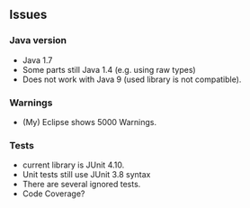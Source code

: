 ## Issues

### Java version

* Java 1.7
* Some parts still Java 1.4 (e.g. using raw types)
* Does not work with Java 9 (used library is not compatible).

### Warnings

* (My) Eclipse shows 5000 Warnings.

### Tests

* current library is JUnit 4.10.
* Unit tests still use JUnit 3.8 syntax
* There are several ignored tests.
* Code Coverage?
